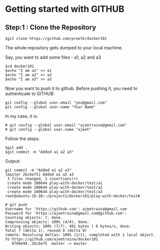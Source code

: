 <h1> Getting started with GITHUB</h1>




## Step:1 : Clone the Repository


```
$git clone https://github.com/preetk/docker101
```

The whole repository gets dumped to your local machine.

Say, you want to add some files - a1, a2 and a3


```
$cd docker101
$echo "I am a1" >> a1 
$echo "I am a2" >> a2 
$echo "I am a3" >> a3
```

Now you want to push it to github. Before pushing it, you need to authenticate to GITHUB:

```
git config --global user.email "you@gmail.com"
git config --global user.name "Your Name"
```

In my case, it is:

```
# git config --global user.email "ajeetraina@gmail.com"
# git config --global user.name "ajeet"
```

Follow the steps:

```
$git add .
$git commit -m "Added a1 a2 a3"
```

Output:

```
git commit -m "Added a1 a2 a3"
[master 2bc6e75] Added a1 a2 a3
 3 files changed, 3 insertions(+)
 create mode 100644 play-with-docker/test/a1
 create mode 100644 play-with-docker/test/a2
 create mode 100644 play-with-docker/test/a3
root@ubuntu-16-10:~/project1/docker101/play-with-docker/test#

# git push
Username for 'https://github.com': ajeetraina@gmail.com
Password for 'https://ajeetraina@gmail.com@github.com':
Counting objects: 7, done.
Compressing objects: 100% (4/4), done.
Writing objects: 100% (7/7), 481 bytes | 0 bytes/s, done.
Total 7 (delta 1), reused 0 (delta 0)
remote: Resolving deltas: 100% (1/1), completed with 1 local object.
To https://github.com/ajeetraina/docker101
   8f89e98..2bc6e75  master -> master
   ```
   
